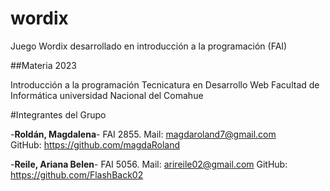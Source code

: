 # wordix
Juego Wordix desarrollado en introducción a la programación (FAI)

##Materia 2023

Introducción a la programación
Tecnicatura en Desarrollo Web
Facultad de Informática
universidad Nacional del Comahue

#Integrantes del Grupo

-**Roldán, Magdalena**- FAI 2855. Mail: magdaroland7@gmail.com GitHub: https://github.com/magdaRoland

-**Reile, Ariana Belen**- FAI 5056. Mail: arireile02@gmail.com GitHub: https://github.com/FlashBack02 

